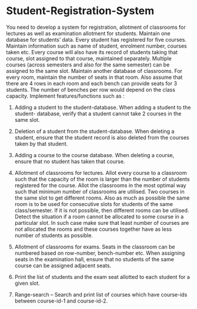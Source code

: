 # Student-Registration-System

You need to develop a system for registration, allotment of classrooms for lectures as well as
examination allotment for students. Maintain one database for students’ data. Every student
has registered for five courses. Maintain information such as name of student, enrolment
number, courses taken etc. Every course will also have its record of students taking that
course, slot assigned to that course, maintained separately. Multiple courses (across semesters
and also for the same semester) can be assigned to the same slot.
Maintain another database of classrooms. For every room, maintain the number of seats in
that room. Also assume that there are 4 rows in each room and each bench can provide seats
for 3 students. The number of benches per row would depend on the class capacity.
Implement features/functions such as :

1. Adding a student to the student-database. When adding a student to the student-
database, verify that a student cannot take 2 courses in the same slot.

2. Deletion of a student from the student-database. When deleting a student, ensure that
the student record is also deleted from the courses taken by that student.
3. Adding a course to the course database. When deleting a course, ensure that no
student has taken that course.
4. Allotment of classrooms for lectures. Allot every course to a classroom such that the
capacity of the room is larger than the number of students registered for the course.
Allot the classrooms in the most optimal way such that minimum number of
classrooms are utilised. Two courses in the same slot to get different rooms. Also as
much as possible the same room is to be used for consecutive slots for students of the
same class/semester. If it is not possible, then different rooms can be utilised. Detect
the situation if a room cannot be allocated to some course in a particular slot. In such
case make sure that least number of courses are not allocated the rooms and these
courses together have as less number of students as possible.
5. Allotment of classrooms for exams. Seats in the classroom can be numbered based on
row-number, bench-number etc. When assigning seats in the examination hall, ensure
that no students of the same course can be assigned adjacent seats.
6. Print the list of students and the exam seat allotted to each student for a given slot.
7. Range-search – Search and print list of courses which have course-ids between
course-id-1 and course-id-2.
